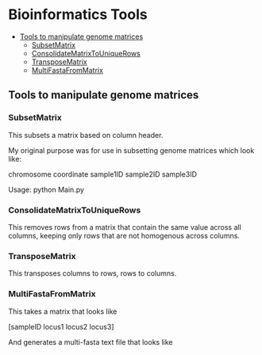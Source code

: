 # Bioinformatics Tools

- [Tools to manipulate genome matrices](#Tools-to-manipulate-genome-matrices)  
	* [SubsetMatrix](#SubsetMatrix)  
	* [ConsolidateMatrixToUniqueRows](#ConsolidateMatrixToUniqueRows)  
	* [TransposeMatrix](#TransposeMatrix)  
	* [MultiFastaFromMatrix](#MultiFastaFromMatrix)  
	
## Tools to manipulate genome matrices

### SubsetMatrix

This subsets a matrix based on column header. 

My original purpose was for use in subsetting genome matrices which look like:

chromosome	coordinate	sample1ID	sample2ID	sample3ID



Usage: python Main.py <matrix file> <array of column headers> <delimiter used in matrix file>

### ConsolidateMatrixToUniqueRows

This removes rows from a matrix that contain the same value across all columns, keeping only rows that are not homogenous across columns.

### TransposeMatrix

This transposes columns to rows, rows to columns.

### MultiFastaFromMatrix

This takes a matrix that looks like

 [sampleID	locus1	locus2	locus3]
 
 And generates a multi-fasta text file that looks like
 
 